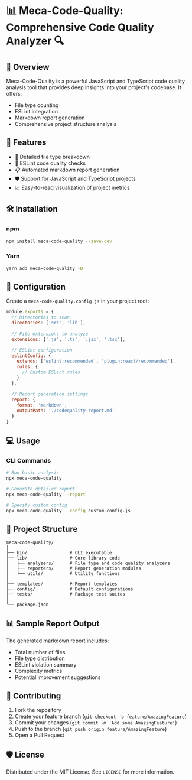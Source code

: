 # 📊 Meca-Code-Quality: Comprehensive Code Quality Analyzer 🔍

## 🌟 Overview

Meca-Code-Quality is a powerful JavaScript and TypeScript code quality analysis tool that provides deep insights into your project's codebase. It offers:
- File type counting
- ESLint integration
- Markdown report generation
- Comprehensive project structure analysis

## 🚀 Features

- 📁 Detailed file type breakdown
- 🔬 ESLint code quality checks
- 📋 Automated markdown report generation
- 🛡️ Support for JavaScript and TypeScript projects
- 📈 Easy-to-read visualization of project metrics

## 🛠️ Installation

### npm
```bash
npm install meca-code-quality --save-dev
```

### Yarn
```bash
yarn add meca-code-quality -D
```

## 📝 Configuration

Create a `meca-code-quality.config.js` in your project root:

```javascript
module.exports = {
  // Directories to scan
  directories: ['src', 'lib'],
  
  // File extensions to analyze
  extensions: ['.js', '.ts', '.jsx', '.tsx'],
  
  // ESLint configuration
  eslintConfig: {
    extends: ['eslint:recommended', 'plugin:react/recommended'],
    rules: {
      // Custom ESLint rules
    }
  },
  
  // Report generation settings
  report: {
    format: 'markdown',
    outputPath: './codequality-report.md'
  }
}
```

## 💻 Usage

### CLI Commands

```bash
# Run basic analysis
npx meca-code-quality

# Generate detailed report
npx meca-code-quality --report

# Specify custom config
npx meca-code-quality --config custom-config.js
```

## 📂 Project Structure

```
meca-code-quality/
│
├── bin/                # CLI executable
├── lib/                # Core library code
│   ├── analyzers/      # File type and code quality analyzers
│   ├── reporters/      # Report generation modules
│   └── utils/          # Utility functions
│
├── templates/          # Report templates
├── config/             # Default configurations
├── tests/              # Package test suites
│
└── package.json
```

## 📊 Sample Report Output

The generated markdown report includes:
- Total number of files
- File type distribution
- ESLint violation summary
- Complexity metrics
- Potential improvement suggestions

## 🤝 Contributing

1. Fork the repository
2. Create your feature branch (`git checkout -b feature/AmazingFeature`)
3. Commit your changes (`git commit -m 'Add some AmazingFeature'`)
4. Push to the branch (`git push origin feature/AmazingFeature`)
5. Open a Pull Request

## 🛡️ License

Distributed under the MIT License. See `LICENSE` for more information.
